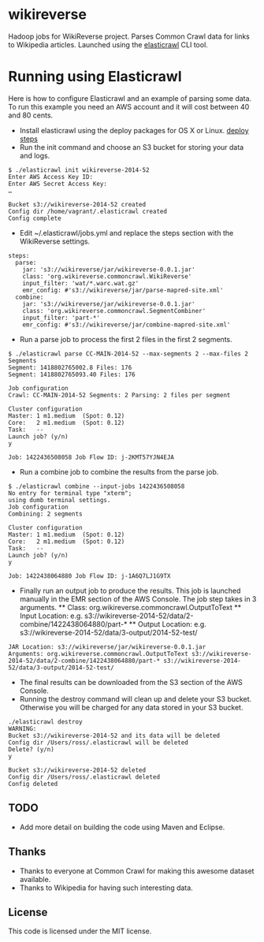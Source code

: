 # wikireverse
Hadoop jobs for WikiReverse project. Parses Common Crawl data for links to Wikipedia articles. Launched using the [elasticrawl](https://github.com/rossf7/elasticrawl) CLI tool.

# Running using Elasticrawl

Here is how to configure Elasticrawl and an example of parsing some data. To run this example you need an AWS account and it
will cost between 40 and 80 cents.

* Install elasticrawl using the deploy packages for OS X or Linux. [deploy steps](https://github.com/rossf7/elasticrawl#installation)
* Run the init command and choose an S3 bucket for storing your data and logs.

```
$ ./elasticrawl init wikireverse-2014-52
Enter AWS Access Key ID:
Enter AWS Secret Access Key: 
…

Bucket s3://wikireverse-2014-52 created
Config dir /home/vagrant/.elasticrawl created
Config complete
```

* Edit ~/.elasticrawl/jobs.yml and replace the steps section with the WikiReverse settings.

```
steps:
  parse:
    jar: 's3://wikireverse/jar/wikireverse-0.0.1.jar'
    class: 'org.wikireverse.commoncrawl.WikiReverse'
    input_filter: 'wat/*.warc.wat.gz'
    emr_config: #'s3://wikireverse/jar/parse-mapred-site.xml'
  combine:
    jar: 's3://wikireverse/jar/wikireverse-0.0.1.jar'
    class: 'org.wikireverse.commoncrawl.SegmentCombiner'
    input_filter: 'part-*'
    emr_config: #'s3://wikireverse/jar/combine-mapred-site.xml'
```

* Run a parse job to process the first 2 files in the first 2 segments.

```
$ ./elasticrawl parse CC-MAIN-2014-52 --max-segments 2 --max-files 2
Segments
Segment: 1418802765002.8 Files: 176
Segment: 1418802765093.40 Files: 176

Job configuration
Crawl: CC-MAIN-2014-52 Segments: 2 Parsing: 2 files per segment

Cluster configuration
Master: 1 m1.medium  (Spot: 0.12)
Core:   2 m1.medium  (Spot: 0.12)
Task:   --
Launch job? (y/n)
y

Job: 1422436508058 Job Flow ID: j-2KMT57YJN4EJA
```

* Run a combine job to combine the results from the parse job.

```
$ ./elasticrawl combine --input-jobs 1422436508058
No entry for terminal type "xterm";
using dumb terminal settings.
Job configuration
Combining: 2 segments

Cluster configuration
Master: 1 m1.medium  (Spot: 0.12)
Core:   2 m1.medium  (Spot: 0.12)
Task:   --
Launch job? (y/n)
y

Job: 1422438064880 Job Flow ID: j-1A6Q7LJ1G9TX
```

* Finally run an output job to produce the results. This job is launched manually in the EMR section of the AWS Console.
The job step takes in 3 arguments.
** Class:             org.wikireverse.commoncrawl.OutputToText
** Input Location:    e.g. s3://wikireverse-2014-52/data/2-combine/1422438064880/part-*
** Output Location:   e.g. s3://wikireverse-2014-52/data/3-output/2014-52-test/

```
JAR Location: s3://wikireverse/jar/wikireverse-0.0.1.jar
Arguments: org.wikireverse.commoncrawl.OutputToText s3://wikireverse-2014-52/data/2-combine/1422438064880/part-* s3://wikireverse-2014-52/data/3-output/2014-52-test/
```

* The final results can be downloaded from the S3 section of the AWS Console.
* Running the destroy command will clean up and delete your S3 bucket. Otherwise you will be charged for any data stored in your S3 bucket.

```
./elasticrawl destroy
WARNING:
Bucket s3://wikireverse-2014-52 and its data will be deleted
Config dir /Users/ross/.elasticrawl will be deleted
Delete? (y/n)
y

Bucket s3://wikireverse-2014-52 deleted
Config dir /Users/ross/.elasticrawl deleted
Config deleted
```

## TODO

* Add more detail on building the code using Maven and Eclipse.

## Thanks

* Thanks to everyone at Common Crawl for making this awesome dataset available.
* Thanks to Wikipedia for having such interesting data.

## License

This code is licensed under the MIT license.
